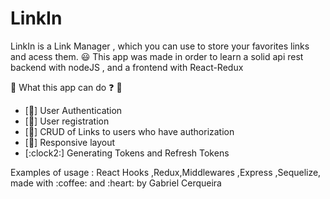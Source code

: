 # LinkIn

LinkIn is a Link Manager , which you can use to store your favorites links and acess them. :smiley:
This app was made in order to learn a solid api rest backend with nodeJS , and a frontend with React-Redux

 :eyes: What this app can do :question: :eyes:
 <ul>
 <li>[🔑] User Authentication
 <li>[👤] User registration
 <li>[📝] CRUD of Links to users who have authorization
 <li>[📲] Responsive layout
 <li>[:clock2:] Generating Tokens and Refresh Tokens
 </ul>
 Examples of usage : React Hooks ,Redux,Middlewares ,Express ,Sequelize,

<div class="align-center">made with :coffee: and :heart: by Gabriel Cerqueira<div/>


